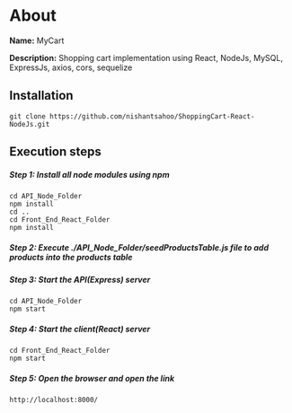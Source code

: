 # About

<b>Name:</b> MyCart

<b>Description:</b> Shopping cart implementation using React, NodeJs, MySQL, ExpressJs, axios, cors, sequelize

## Installation
```
git clone https://github.com/nishantsahoo/ShoppingCart-React-NodeJs.git
```

## Execution steps</h2>
##### Step 1: Install all node modules using npm
```
cd API_Node_Folder
npm install
cd ..
cd Front_End_React_Folder
npm install
```

##### Step 2: Execute ./API_Node_Folder/seedProductsTable.js file to add products into the products table

##### Step 3: Start the API(Express) server
```
cd API_Node_Folder
npm start
```

##### Step 4: Start the client(React) server
```
cd Front_End_React_Folder
npm start
```

##### Step 5: Open the browser and open the link
```
http://localhost:8000/
```